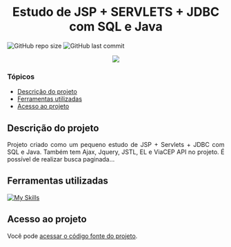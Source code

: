# <h1 align="center"> Estudo de JSP + SERVLETS + JDBC com SQL e Java </h1>
![GitHub repo size](https://img.shields.io/github/repo-size/PedroQueiroz1/EstudoDeJSPeServlets?style=plastic)
![GitHub last commit](https://img.shields.io/github/last-commit/PedroQueiroz1/EstudoDeJSPeServlets?style=plastic)

<p align="center">
   <img src="http://img.shields.io/static/v1?label=STATUS&message=EM%20DESENVOLVIMENTO&color=RED&style=for-the-badge" #vitrinedev/>
</p>

### Tópicos 

- [Descrição do projeto](#descrição-do-projeto)
- [Ferramentas utilizadas](#ferramentas-utilizadas)
- [Acesso ao projeto](#acesso-ao-projeto)

## Descrição do projeto 

<p align="justify">
  Projeto criado como um pequeno estudo de JSP + Servlets + JDBC com SQL e Java. Também tem Ajax, Jquery, JSTL, EL e ViaCEP API no projeto.
  É possível de realizar busca paginada...
 
## Ferramentas utilizadas
[![My Skills](https://skillicons.dev/icons?i=java,postgres,bootstrap,html,css,js)](https://skillicons.dev)

## Acesso ao projeto

Você pode [acessar o código fonte do projeto](https://github.com/PedroQueiroz1/EstudoDeJSPeServlets).
